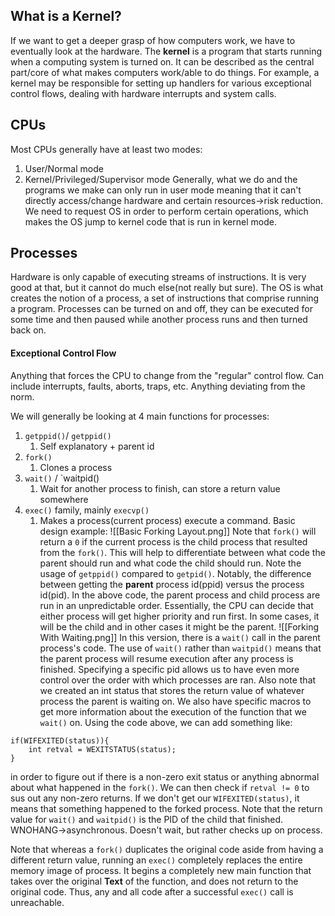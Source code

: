 ## What is a Kernel?
If we want to get a deeper grasp of how computers work, we have to eventually look at the hardware. The **kernel** is a program that starts running when a computing system is turned on. It can be described as the central part/core of what makes computers work/able to do things. For example, a kernel may be responsible for setting up handlers for various exceptional control flows, dealing with hardware interrupts and system calls. 
## CPUs
Most CPUs generally have at least two modes:
1. User/Normal mode
2. Kernel/Privileged/Supervisor mode
Generally, what we do and the programs we make can only run in user mode meaning that it can't directly access/change hardware and certain resources->risk reduction. 
We need to request OS in order to perform certain operations, which makes the OS jump to kernel code that is run in kernel mode. 
## Processes
Hardware is only capable of executing streams of instructions. It is very good at that, but it cannot do much else(not really but sure). The OS is what creates the notion of a process, a set of instructions that comprise running a program. Processes can be turned on and off, they can be executed for some time and then paused while another process runs and then turned back on. 
#### Exceptional Control Flow
Anything that forces the CPU to change from the "regular" control flow. Can include interrupts, faults, aborts, traps, etc. Anything deviating from the norm. 

We will generally be looking at 4 main functions for processes:
1. `getppid()`/ `getppid()`
	1. Self explanatory + parent id
2. `fork()`
	1. Clones a process
3. `wait()` / `waitpid()
	1. Wait for another process to finish, can store a return value somewhere
4. `exec()` family, mainly `execvp()`
	1. Makes a process(current process) execute a command. 
Basic design example:
![[Basic Forking Layout.png]]
Note that `fork()` will return a `0` if the current process is the child process that resulted from the `fork()`. This will help to differentiate between what code the parent should run and what code the child should run. Note the usage of `getppid()` compared to `getpid()`. Notably, the difference between getting the **parent** process id(ppid) versus the process id(pid). 
In the above code, the parent process and child process are run in an unpredictable order. Essentially, the CPU can decide that either process will get higher priority and run first. In some cases, it will be the child and in other cases it might be the parent. 
![[Forking With Waiting.png]]
In this version, there is a `wait()` call in the parent process's code. The use of `wait()` rather than `waitpid()` means that the parent process will resume execution after any process is finished. Specifying a specific pid allows us to have even more control over the order with which processes are ran. Also note that we created an int status that stores the return value of whatever process the parent is waiting on. We also have specific macros to get more information about the execution of the function that we `wait()` on. Using the code above, we can add something like:
```
if(WIFEXITED(status)){
	int retval = WEXITSTATUS(status);
}
```
in order to figure out if there is a non-zero exit status or anything abnormal about what happened in the `fork()`. We can then check if `retval != 0` to sus out any non-zero returns. If we don't get our `WIFEXITED(status)`, it means that something happened to the forked process. 
Note that the return value for `wait()` and `waitpid()` is the PID of the child that finished. 
WNOHANG->asynchronous. Doesn't wait, but rather checks up on process. 

Note that whereas a `fork()` duplicates the original code aside from having a different return value, running an `exec()` completely replaces the entire memory image of process. It begins a completely new main function that takes over the original **Text** of the function, and does not return to the original code. Thus, any and all code after a successful `exec()` call is unreachable. 
